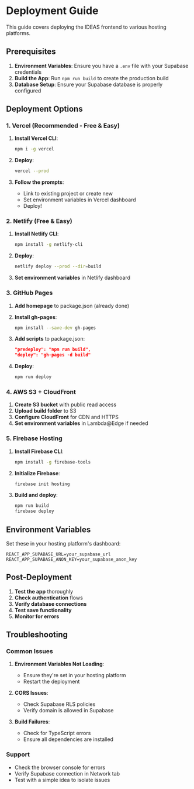 # Deployment Guide

This guide covers deploying the IDEAS frontend to various hosting platforms.

## Prerequisites

1. **Environment Variables**: Ensure you have a `.env` file with your Supabase credentials
2. **Build the App**: Run `npm run build` to create the production build
3. **Database Setup**: Ensure your Supabase database is properly configured

## Deployment Options

### 1. Vercel (Recommended - Free & Easy)

1. **Install Vercel CLI**:
   ```bash
   npm i -g vercel
   ```

2. **Deploy**:
   ```bash
   vercel --prod
   ```

3. **Follow the prompts**:
   - Link to existing project or create new
   - Set environment variables in Vercel dashboard
   - Deploy!

### 2. Netlify (Free & Easy)

1. **Install Netlify CLI**:
   ```bash
   npm install -g netlify-cli
   ```

2. **Deploy**:
   ```bash
   netlify deploy --prod --dir=build
   ```

3. **Set environment variables** in Netlify dashboard

### 3. GitHub Pages

1. **Add homepage** to package.json (already done)
2. **Install gh-pages**:
   ```bash
   npm install --save-dev gh-pages
   ```

3. **Add scripts** to package.json:
   ```json
   "predeploy": "npm run build",
   "deploy": "gh-pages -d build"
   ```

4. **Deploy**:
   ```bash
   npm run deploy
   ```

### 4. AWS S3 + CloudFront

1. **Create S3 bucket** with public read access
2. **Upload build folder** to S3
3. **Configure CloudFront** for CDN and HTTPS
4. **Set environment variables** in Lambda@Edge if needed

### 5. Firebase Hosting

1. **Install Firebase CLI**:
   ```bash
   npm install -g firebase-tools
   ```

2. **Initialize Firebase**:
   ```bash
   firebase init hosting
   ```

3. **Build and deploy**:
   ```bash
   npm run build
   firebase deploy
   ```

## Environment Variables

Set these in your hosting platform's dashboard:

```
REACT_APP_SUPABASE_URL=your_supabase_url
REACT_APP_SUPABASE_ANON_KEY=your_supabase_anon_key
```

## Post-Deployment

1. **Test the app** thoroughly
2. **Check authentication** flows
3. **Verify database connections**
4. **Test save functionality**
5. **Monitor for errors**

## Troubleshooting

### Common Issues

1. **Environment Variables Not Loading**:
   - Ensure they're set in your hosting platform
   - Restart the deployment

2. **CORS Issues**:
   - Check Supabase RLS policies
   - Verify domain is allowed in Supabase

3. **Build Failures**:
   - Check for TypeScript errors
   - Ensure all dependencies are installed

### Support

- Check the browser console for errors
- Verify Supabase connection in Network tab
- Test with a simple idea to isolate issues
